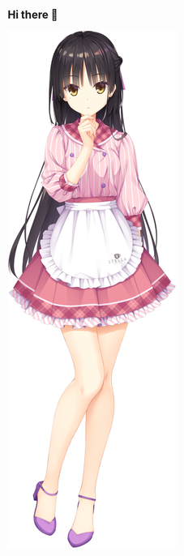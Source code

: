 ## Hi there 👋

<!--
**1Natsume/1Natsume** is a ✨ _special_ ✨ repository because its `README.md` (this file) appears on your GitHub profile.

Here are some ideas to get you started:

- 🔭 I’m currently working on ...
- 🌱 I’m currently learning ...
- 👯 I’m looking to collaborate on ...
- 🤔 I’m looking for help with ...
- 💬 Ask me about ...
- 📫 How to reach me: ...
- 😄 Pronouns: ...
- ⚡ Fun fact: ...
-->
<img src="img/Natsume.PNG" alt="Image 1" onmouseover="this.src='https://pic2.zhimg.com/v2-a2ce77d392d958ef33888085a8c9184d_xld.png'" onmouseout="this.src='img/Natsume.PNG'">
